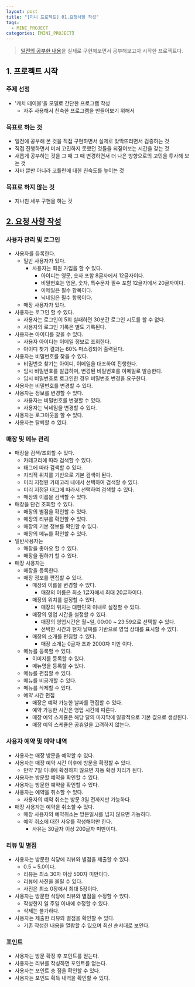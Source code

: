 ```yaml
---
layout: post
title: "[미니 프로젝트] 01.요청사항 작성"
tags:
  - MINI_PROJECT
categories: [MINI_PROJECT]
---
```

> [일전의 공부한 내용](./rollup-2025-01.firstHalf.html)을 실제로 구현해보면서 공부해보고자 시작한 프로젝트다.

## 1. 프로젝트 시작
### 주제 선정
- '캐치 테이블'을 모델로 간단한 프로그램 작성
	- 자주 사용해서 친숙한 프로그램을 만들어보기 위해서 
### 목표로 하는 것
- 일전에 공부해 본 것을 직접 구현하면서 실제로 맞딱뜨리면서 검증하는 것
- 직접 진행하면서 미처 고민하지 못했던 것들을 되짚어보는 시간을 갖는 것 
- 새롭게 공부하는 것을 그 때 그 때 변경하면서 더 나은 방향으로의 고민을 투사해 보는 것 
- 자바 뿐만 아니라 코틀린에 대한 친숙도를 높이는 것

### 목표로 하지 않는 것
- 지나친 세부 구현을 하는 것


## [2. 요청 사항 작성](https://github.com/users/newkayak12/projects/2?pane=issue&itemId=108162890&issue=newkayak12%7Cprototype-reservation-system%7C3)
  
### 사용자 관리 및 로그인  
- 사용자를 등록한다.  
  - 일반 사용자가 있다.  
      - 사용자는 회원 가입을 할 수 있다.  
          - 아이디는 영문, 숫자 포함 8글자에서 12글자이다.  
          - 비밀번호는 영문, 숫자, 특수문자 필수 포함 12글자에서 20글자이다.  
          - 이메일은 필수 항목이다.  
          - 닉네임은 필수 항목이다.  
  - 매장 사용자가 있다.  
- 사용자는 로그인 할 수 있다.  
  - 사용자는 로그인이 5회 실패하면 30분간 로그인 시도를 할 수 없다.  
  - 사용자의 로그인 기록은 별도 기록된다.  
- 사용자는 아이디를 찾을 수 있다.  
  - 사용자 아이디는 이메일 정보로 조회한다.  
  - 아이디 찾기 결과는 60% 마스킹되어 출력된다.  
- 사용자는 비밀번호를 찾을 수 있다.  
  - 비밀번호 찾기는 아이디, 이메일을 대조하여 진행한다.  
  - 임시 비밀번호를 발급하며, 변경된 비밀번호를 이메일로 발송한다.  
  - 임시 비밀번호로 로그인한 경우 비밀번호 변경을 요구한다.  
- 사용자는 비밀번호를 변경할 수 있다.  
- 사용자는 정보를 변경할 수 있다.  
  - 사용자는 비밀번호를 변경할 수 있다.  
  - 사용자는 닉네임을 변경할 수 있다.  
- 사용자는 로그아웃을 할 수 있다.  
- 사용자는 탈퇴할 수 있다.  
  
### 매장 및 메뉴 관리  
- 매장을 검색/조회할 수 있다.  
  - 카테고리에 따라 검색할 수 있다.  
  - 태그에 따라 검색할 수 있다.  
  - 지리적 위치를 기반으로 기본 검색이 된다.  
  - 미리 지정된 카테고리 내에서 선택하여 검색할 수 있다.  
  - 미리 지정된 태그에 따라서 선택하여 검색할 수 있다.  
  - 매장의 이름을 검색할 수 있다.  
- 매장을 단건 조회할 수 있다.  
  - 매장의 별점을 확인할 수 있다.  
  - 매장의 리뷰를 확인할 수 있다.  
  - 매장의 기본 정보를 확인할 수 있다.  
  - 매장의 메뉴를 확인할 수 있다.  
- 일반사용자는  
  - 매장을 좋아요 할 수 있다.  
  - 매장을 찜하기 할 수 있다.  
- 매장 사용자는  
  - 매장을 등록한다.  
  - 매장 정보를 편집할 수 있다.  
      - 매장의 이름을 변경할 수 있다.  
          - 매장의 이름은 최소 1글자에서 최대 20글자이다.  
      - 매장의 위치를 설정할 수 있다.  
          - 매장의 위치는 대한민국 이내로 설정할 수 있다.  
      - 매장의 영업 시간을 설정할 수 있다.  
          - 매장의 영업시간은 월~일, 00:00 ~ 23:59으로 선택할 수 있다.  
          - 선택한 시간과 현재 날짜를 기반으로 영업 상태를 표시할 수 있다.  
      - 매장의 소개를 편집할 수 있다.  
          - 매장 소개는 0글자 초과 2000자 미만 이다.  
  - 메뉴를 등록할 수 있다.  
      - 이미지를 등록할 수 있다.  
      - 메뉴명을 등록할 수 있다.  
  - 메뉴를 편집할 수 있다.  
  - 메뉴를 비공개할 수 있다.  
  - 메뉴를 삭제할 수 있다.  
  - 예약 시간 편집  
      - 매장은 예약 가능한 날짜를 편집할 수 있다.  
      - 예약 가능한 시간은 영업 시간에 따른다.  
      - 매장 예약 스케쥴은 해당 달의 마지막에 일괄적으로 기본 값으로 생성된다.  
      - 매장 예약 스케쥴은 공휴일을 고려하지 않는다.  
  
### 사용자 예약 및 예약 내역  
- 사용자는 매장 방문을 예약할 수 있다.  
- 사용자는 매장 예약 시간 이후에 방문을 확정할 수 있다.  
  - 만약 7일 이내에 확정하지 않으면 자동 확정 처리가 된다.  
- 사용자는 방문할 예약을 확인할 수 있다.  
- 사용자는 방문한 예약을 확인할 수 있다.  
- 사용자는 예약을 취소할 수 있다.  
  - 사용자의 예약 취소는 방문 3일 전까지만 가능하다.  
- 매장 사용자는 예약을 취소할 수 있다.  
  - 매장 사용자의 예약취소는 방문일시를 넘지 않으면 가능하다.  
  - 예약 취소에 대한 사유를 작성해야만 한다.  
      - 사유는 30글자 이상 200글자 미만이다.  
  
### 리뷰 및 별점  
- 사용자는 방문한 식당에 리뷰와 별점을 제출할 수 있다.  
  - 0.5 ~ 5.0이다.  
  - 리뷰는 최소 30자 이상 500자 미만이다.  
  - 리뷰에 사진을 올릴 수 있다.  
  - 사진은 최소 0장에서 최대 5장이다.  
- 사용자는 방문한 식당에 리뷰와 별점을 수정할 수 있다.  
  - 작성한지 일 주일 이내에 수정할 수 있다.  
  - 삭제는 불가하다.  
- 사용자는 제출한 리뷰와 별점을 확인할 수 있다.  
  - 기존 작성한 내용을 열람할 수 있으며 최신 순서대로 보인다.  
  
  
### 포인트  
- 사용자는 방문 확정 후 포인트를 얻는다.  
- 사용자는 리뷰를 작성하면 포인트를 얻는다.  
- 사용자는 포인트 총 점을 확인할 수 있다.  
- 사용자는 포인드 획득 내역을 확인할 수 있다.
